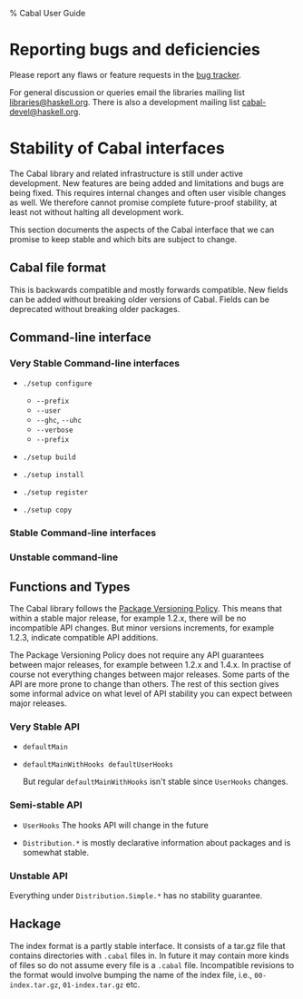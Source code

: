 % Cabal User Guide

# Reporting bugs and deficiencies #

Please report any flaws or feature requests in the [bug tracker][].

For general discussion or queries email the libraries mailing list
<libraries@haskell.org>. There is also a development mailing list
<cabal-devel@haskell.org>.

[bug tracker]: https://github.com/haskell/cabal/issues

# Stability of Cabal interfaces #

The Cabal library and related infrastructure is still under active
development. New features are being added and limitations and bugs are
being fixed. This requires internal changes and often user visible
changes as well. We therefore cannot promise complete future-proof
stability, at least not without halting all development work.

This section documents the aspects of the Cabal interface that we can
promise to keep stable and which bits are subject to change.

## Cabal file format ##

This is backwards compatible and mostly forwards compatible. New fields
can be added without breaking older versions of Cabal. Fields can be
deprecated without breaking older packages.

## Command-line interface ##

### Very Stable Command-line interfaces ###

* `./setup configure`
  * `--prefix`
  * `--user`
  * `--ghc`, `--uhc`
  * `--verbose`
  * `--prefix`

* `./setup build`
* `./setup install`
* `./setup register`
* `./setup copy`

### Stable Command-line interfaces ###

### Unstable command-line ###

## Functions and Types ##

The Cabal library follows the [Package Versioning Policy][PVP]. This
means that within a stable major release, for example 1.2.x, there will
be no incompatible API changes. But minor versions increments, for
example 1.2.3, indicate compatible API additions.

The Package Versioning Policy does not require any API guarantees
between major releases, for example between 1.2.x and 1.4.x. In practise
of course not everything changes between major releases. Some parts of
the API are more prone to change than others. The rest of this section
gives some informal advice on what level of API stability you can expect
between major releases.

[PVP]: http://www.haskell.org/haskellwiki/Package_versioning_policy

### Very Stable API ###

* `defaultMain`

* `defaultMainWithHooks defaultUserHooks`

  But regular `defaultMainWithHooks` isn't stable since `UserHooks`
  changes.

### Semi-stable API ###

* `UserHooks` The hooks API will change in the future

* `Distribution.*` is mostly declarative information about packages and
   is somewhat stable.

### Unstable API ###

Everything under `Distribution.Simple.*` has no stability guarantee.

## Hackage ##

The index format is a partly stable interface. It consists of a tar.gz
file that contains directories with `.cabal` files in. In future it may
contain more kinds of files so do not assume every file is a `.cabal`
file. Incompatible revisions to the format would involve bumping the
name of the index file, i.e., `00-index.tar.gz`, `01-index.tar.gz` etc.


[dist-simple]:  ../release/cabal-latest/doc/API/Cabal/Distribution-Simple.html
[dist-make]:    ../release/cabal-latest/doc/API/Cabal/Distribution-Make.html
[dist-license]: ../release/cabal-latest/doc/API/Cabal/Distribution-License.html#t:License
[extension]:    ../release/cabal-latest/doc/API/Cabal/Language-Haskell-Extension.html#t:Extension
[BuildType]:    ../release/cabal-latest/doc/API/Cabal/Distribution-PackageDescription.html#t:BuildType
[alex]:       http://www.haskell.org/alex/
[autoconf]:   http://www.gnu.org/software/autoconf/
[c2hs]:       http://www.cse.unsw.edu.au/~chak/haskell/c2hs/
[cpphs]:      http://projects.haskell.org/cpphs/
[greencard]:  http://hackage.haskell.org/package/greencard
[haddock]:    http://www.haskell.org/haddock/
[HsColour]:   http://www.cs.york.ac.uk/fp/darcs/hscolour/
[happy]:      http://www.haskell.org/happy/
[Hackage]:    http://hackage.haskell.org/
[pkg-config]: http://www.freedesktop.org/wiki/Software/pkg-config/
